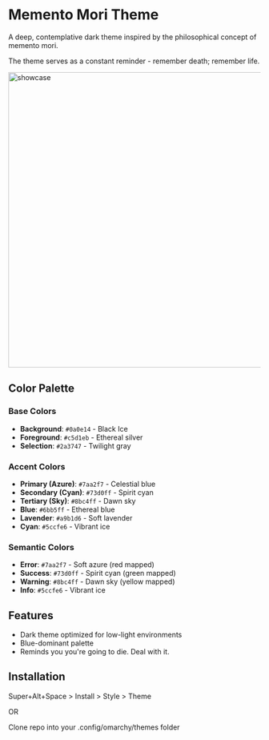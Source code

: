 # Memento Mori Theme

A deep, contemplative dark theme inspired by the philosophical concept of memento mori.

The theme serves as a constant reminder - remember death; remember life.

<img width="981" height="590" alt="showcase" src="https://github.com/user-attachments/assets/02ccf1ca-55f2-43cc-9de9-2e9b0a6804fa" />




## Color Palette

### Base Colors

- **Background**: `#0a0e14` - Black Ice
- **Foreground**: `#c5d1eb` - Ethereal silver
- **Selection**: `#2a3747` - Twilight gray

### Accent Colors

- **Primary (Azure)**: `#7aa2f7` - Celestial blue
- **Secondary (Cyan)**: `#73d0ff` - Spirit cyan
- **Tertiary (Sky)**: `#8bc4ff` - Dawn sky
- **Blue**: `#6bb5ff` - Ethereal blue
- **Lavender**: `#a9b1d6` - Soft lavender
- **Cyan**: `#5ccfe6` - Vibrant ice

### Semantic Colors

- **Error**: `#7aa2f7` - Soft azure (red mapped)
- **Success**: `#73d0ff` - Spirit cyan (green mapped)
- **Warning**: `#8bc4ff` - Dawn sky (yellow mapped)
- **Info**: `#5ccfe6` - Vibrant ice

## Features

- Dark theme optimized for low-light environments
- Blue-dominant palette 
- Reminds you you're going to die. Deal with it.

## Installation

Super+Alt+Space > Install > Style > Theme

OR

Clone repo into your .config/omarchy/themes folder
